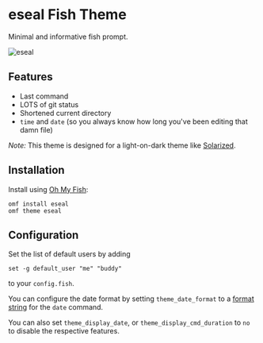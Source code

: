 # eseal Fish Theme

Minimal and informative fish prompt.

![eseal](https://user-images.githubusercontent.com/39812919/179360665-85b95ee2-cb82-46b8-9880-3f33c4dc49da.png)

## Features

- Last command
- LOTS of git status
- Shortened current directory
- `time` and `date` (so you always know how long you've been editing that damn
  file)

_Note:_ This theme is designed for a light-on-dark theme like
    [Solarized](http://ethanschoonover.com/solarized).

## Installation

Install using
    [Oh My Fish](https://github.com/oh-my-fish/oh-my-fish):

```fish
omf install eseal
omf theme eseal
```

## Configuration

Set the list of default users by adding

```fish
set -g default_user "me" "buddy"
```

to your `config.fish`.

You can configure the date format by setting `theme_date_format` to a
[format string](http://fishshell.com/docs/current/cmds/date.html#format-string)
for the `date` command.

You can also set `theme_display_date`, or `theme_display_cmd_duration` to `no`
to disable the respective features.
